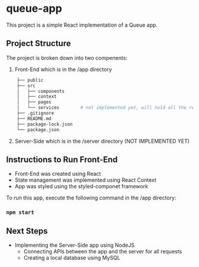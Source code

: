 # queue-app

This project is a simple React implementation of a Queue app. 

## Project Structure
The project is broken down into two compenents:
1. Front-End which is in the /app directory
```bash
    ├── public              
    ├── src
    │   ├── components          
    │   ├── context
    │   ├── pages           
    │   └── services        # not implemented yet, will hold all the requests made to the server-side app
    ├── .gitignore
    ├── README.md  
    ├── package-lock.json 
    └── package.json
 ```
   
2. Server-Side which is in the /server directory (NOT IMPLEMENTED YET)

## Instructions to Run Front-End

* Front-End was created using React
* State management was implemented using React Context
* App was styled using the styled-componet framework

To run this app, execute the following command in the /app directory:

### `npm start`

## Next Steps
* Implementing the Server-Side app using NodeJS
  * Connecting APIs between the app and the server for all requests
  * Creating a local database using MySQL
